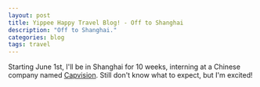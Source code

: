 ```yaml
---
layout: post
title: Yippee Happy Travel Blog! - Off to Shanghai
description: "Off to Shanghai."
categories: blog
tags: travel
---
```

Starting June 1st, I'll be in Shanghai for 10 weeks, interning at a Chinese company named [Capvision][capvision]. Still don't know what to expect, but I'm excited!

[capvision]: http://www.capvision.com/